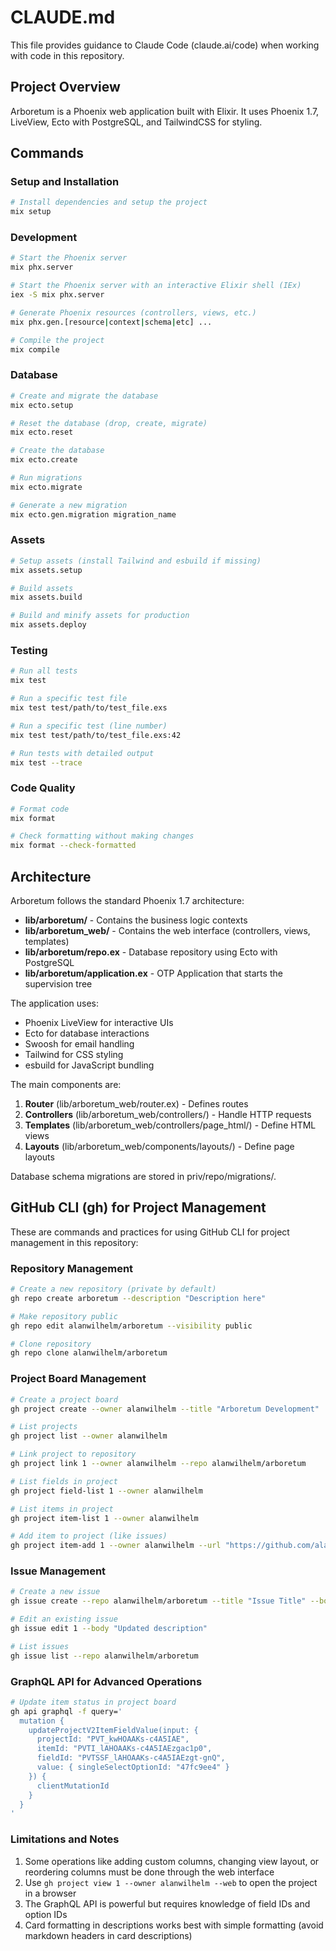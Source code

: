 # CLAUDE.md

This file provides guidance to Claude Code (claude.ai/code) when working with code in this repository.

## Project Overview

Arboretum is a Phoenix web application built with Elixir. It uses Phoenix 1.7, LiveView, Ecto with PostgreSQL, and TailwindCSS for styling.

## Commands

### Setup and Installation

```bash
# Install dependencies and setup the project
mix setup
```

### Development

```bash
# Start the Phoenix server
mix phx.server

# Start the Phoenix server with an interactive Elixir shell (IEx)
iex -S mix phx.server

# Generate Phoenix resources (controllers, views, etc.)
mix phx.gen.[resource|context|schema|etc] ...

# Compile the project
mix compile
```

### Database

```bash
# Create and migrate the database
mix ecto.setup

# Reset the database (drop, create, migrate)
mix ecto.reset

# Create the database
mix ecto.create

# Run migrations
mix ecto.migrate

# Generate a new migration
mix ecto.gen.migration migration_name
```

### Assets

```bash
# Setup assets (install Tailwind and esbuild if missing)
mix assets.setup

# Build assets
mix assets.build

# Build and minify assets for production
mix assets.deploy
```

### Testing

```bash
# Run all tests
mix test

# Run a specific test file
mix test test/path/to/test_file.exs

# Run a specific test (line number)
mix test test/path/to/test_file.exs:42

# Run tests with detailed output
mix test --trace
```

### Code Quality

```bash
# Format code
mix format

# Check formatting without making changes
mix format --check-formatted
```

## Architecture

Arboretum follows the standard Phoenix 1.7 architecture:

- **lib/arboretum/** - Contains the business logic contexts
- **lib/arboretum_web/** - Contains the web interface (controllers, views, templates)
- **lib/arboretum/repo.ex** - Database repository using Ecto with PostgreSQL
- **lib/arboretum/application.ex** - OTP Application that starts the supervision tree

The application uses:
- Phoenix LiveView for interactive UIs
- Ecto for database interactions
- Swoosh for email handling
- Tailwind for CSS styling
- esbuild for JavaScript bundling

The main components are:
1. **Router** (lib/arboretum_web/router.ex) - Defines routes
2. **Controllers** (lib/arboretum_web/controllers/) - Handle HTTP requests
3. **Templates** (lib/arboretum_web/controllers/page_html/) - Define HTML views
4. **Layouts** (lib/arboretum_web/components/layouts/) - Define page layouts

Database schema migrations are stored in priv/repo/migrations/.

## GitHub CLI (gh) for Project Management

These are commands and practices for using GitHub CLI for project management in this repository:

### Repository Management

```bash
# Create a new repository (private by default)
gh repo create arboretum --description "Description here"

# Make repository public
gh repo edit alanwilhelm/arboretum --visibility public

# Clone repository
gh repo clone alanwilhelm/arboretum
```

### Project Board Management

```bash
# Create a project board
gh project create --owner alanwilhelm --title "Arboretum Development"

# List projects
gh project list --owner alanwilhelm

# Link project to repository
gh project link 1 --owner alanwilhelm --repo alanwilhelm/arboretum

# List fields in project
gh project field-list 1 --owner alanwilhelm

# List items in project
gh project item-list 1 --owner alanwilhelm

# Add item to project (like issues)
gh project item-add 1 --owner alanwilhelm --url "https://github.com/alanwilhelm/arboretum/issues/1"
```

### Issue Management

```bash
# Create a new issue
gh issue create --repo alanwilhelm/arboretum --title "Issue Title" --body "Description" --label "enhancement"

# Edit an existing issue
gh issue edit 1 --body "Updated description"

# List issues
gh issue list --repo alanwilhelm/arboretum
```

### GraphQL API for Advanced Operations

```bash
# Update item status in project board
gh api graphql -f query='
  mutation {
    updateProjectV2ItemFieldValue(input: {
      projectId: "PVT_kwHOAAKs-c4A5IAE",
      itemId: "PVTI_lAHOAAKs-c4A5IAEzgac1p0",
      fieldId: "PVTSSF_lAHOAAKs-c4A5IAEzgt-gnQ",
      value: { singleSelectOptionId: "47fc9ee4" }
    }) {
      clientMutationId
    }
  }
'
```

### Limitations and Notes

1. Some operations like adding custom columns, changing view layout, or reordering columns must be done through the web interface
2. Use `gh project view 1 --owner alanwilhelm --web` to open the project in a browser
3. The GraphQL API is powerful but requires knowledge of field IDs and option IDs
4. Card formatting in descriptions works best with simple formatting (avoid markdown headers in card descriptions)